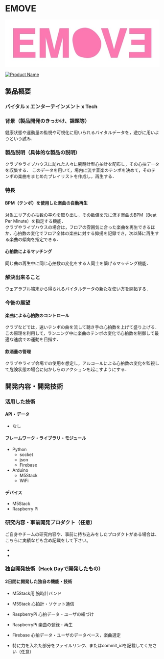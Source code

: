 # EMOVE

![EMOVE](logo.jpg)

[![Product Name](image.png)](https://www.youtube.com/watch?v=G5rULR53uMk)

## 製品概要
### バイタル x エンターテインメント x Tech

### 背景（製品開発のきっかけ、課題等）
健康状態や運動量の監視や可視化に用いられるバイタルデータを，遊びに用いようという試み．

### 製品説明（具体的な製品の説明）
クラブやライブハウスに訪れた人々に腕時計型心拍計を配布し，その心拍データを収集する．
このデータを用いて，場内に流す音楽のテンポを決めて，そのテンポの楽曲をまとめたプレイリストを作成し，再生する．

### 特長

#### BPM（テンポ）を使用した楽曲の自動再生
対象エリアの心拍数の平均を取り出し，その数値を元に流す楽曲のBPM（Beat Per Minute）を指定する機能．  
クラブやライブハウスの場合は，フロアの雰囲気に合った楽曲を再生できるほか，心拍数の変化でフロア全体の楽曲に対する抑揚を記録でき，次以降に再生する楽曲の傾向を指定できる．

#### 心拍数によるマッチング
同じ曲の再生中に同じ心拍数の変化をする人同士を繋げるマッチング機能．

### 解決出来ること
ウェアラブル端末から得られるバイタルデータの新たな使い方を開拓する．

### 今後の展望
#### 楽曲による心拍数のコントロール
クラブなどでは，速いテンポの曲を流して聴き手の心拍数を上げて盛り上げる．
この原理を利用して，ランニング中に楽曲のテンポの変化で心拍数を制御して最適な速度での運動を目指す．

#### 飲酒量の管理
クラブやライブ会場での使用を想定し，アルコールによる心拍数の変化を監視して危険状態の場合に何かしらのアクションを起こすようにする．

## 開発内容・開発技術
### 活用した技術
#### API・データ

* なし

#### フレームワーク・ライブラリ・モジュール
* Python
    * socket
    * json
    * Firebase
* Arduino
    * M5Stack
    * WiFi

#### デバイス
* M5Stack
* Raspberry Pi

### 研究内容・事前開発プロダクト（任意）
ご自身やチームの研究内容や、事前に持ち込みをしたプロダクトがある場合は、こちらに実績なども含め記載をして下さい。

* 
* 


### 独自開発技術（Hack Dayで開発したもの）
#### 2日間に開発した独自の機能・技術
* M5Stack用 腕時計バンド
* M5Stack 心拍計・ソケット通信
* RaspberryPi 心拍データ・ユーザの紐づけ
* RaspberryPi 楽曲の登録・再生
* Firebase 心拍データ・ユーザのデータベース，楽曲選定

* 特に力を入れた部分をファイルリンク、またはcommit_idを記載してください（任意）
